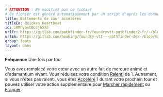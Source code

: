 ```yaml
---
# ATTENTION : Ne modifiez pas ce fichier
# Ce fichier est généré automatiquement par un script d'après les données du module Foundry VTT officiel et de sa traduction
title: Battements de cœur accélérés
titleEn: Quicken Heartbeat
id: i8MnyasCDo3j65Xd
urlFr: https://gitlab.com/pathfinder-fr/foundryvtt-pathfinder2-fr/-/blob/master/data/feats/i8MnyasCDo3j65Xd.htm
urlEn: https://gitlab.com/hooking/foundry-vtt---pathfinder-2e/-/blob/master/packs/data/feats.db/quicken-heartbeat.json
group: feats
layout: dons
---
```

**Fréquence** Une fois par tour

Vous avez remplacé votre cœur avec un autre fait de mercure animé et d'adamantium vivant. Vous réduisez votre condition [Ralenti](../conditions/ralenti.md) de 1. Autrement, si vous n'êtes pas ralenti, vous êtes [Accéléré](../conditions/accéléré.md) 1 durant votre prochain tour et pouvez utiliser votre action supplémentaire pour [Marcher rapidement](../actions/marcher-rapidement.md) ou [Frapper](../actions/frapper.md).


